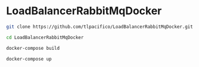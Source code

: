 # LoadBalancerRabbitMqDocker
```bash
git clone https://github.com/tlpacifico/LoadBalancerRabbitMqDocker.git

cd LoadBalancerRabbitMqDocker

docker-compose build

docker-compose up 

```
